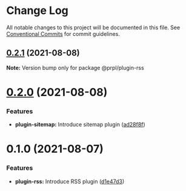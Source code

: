 # Change Log

All notable changes to this project will be documented in this file.
See [Conventional Commits](https://conventionalcommits.org) for commit guidelines.

## [0.2.1](https://github.com/tyhopp/prpl/compare/@prpl/plugin-rss@0.2.0...@prpl/plugin-rss@0.2.1) (2021-08-08)

**Note:** Version bump only for package @prpl/plugin-rss





# [0.2.0](https://github.com/tyhopp/prpl/compare/@prpl/plugin-rss@0.1.0...@prpl/plugin-rss@0.2.0) (2021-08-08)


### Features

* **plugin-sitemap:** Introduce sitemap plugin ([ad28f8f](https://github.com/tyhopp/prpl/commit/ad28f8fa2ad7882fd328a41fcc2757b70599a565))





# 0.1.0 (2021-08-07)


### Features

* **plugin-rss:** Introduce RSS plugin ([d1e47d3](https://github.com/tyhopp/prpl/commit/d1e47d3b364bf5c8ceaae0a84ef3068a25deb919))
